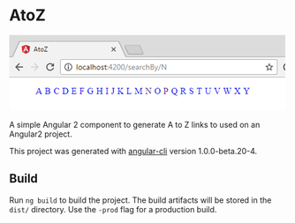 # AtoZ

![Image](sample-output.png)

A simple Angular 2 component to generate A to Z links to used on an Angular2 project.

This project was generated with [angular-cli](https://github.com/angular/angular-cli) version 1.0.0-beta.20-4.

## Build

Run `ng build` to build the project. The build artifacts will be stored in the `dist/` directory. Use the `-prod` flag for a production build.
